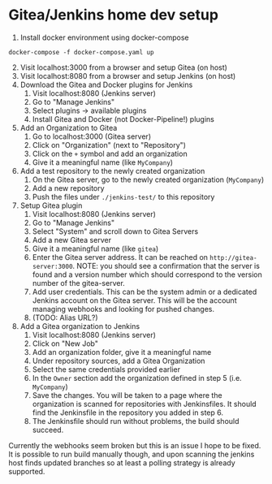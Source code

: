 # Gitea/Jenkins home dev setup

1. Install docker environment using docker-compose

`docker-compose -f docker-compose.yaml up`

2. Visit localhost:3000 from a browser and setup Gitea (on host)
3. Visit localhost:8080 from a browser and setup Jenkins (on host)
4. Download the Gitea and Docker plugins for Jenkins
    1. Visit localhost:8080 (Jenkins server)
    2. Go to "Manage Jenkins"
    3. Select plugins -> available plugins
    4. Install Gitea and Docker (not Docker-Pipeline!) plugins
5. Add an Organization to Gitea
    1. Go to localhost:3000 (Gitea server)
    2. Click on "Organization" (next to "Repository")
    3. Click on the `+` symbol and add an organization
    4. Give it a meaningful name (like `MyCompany`)
6. Add a test repository to the newly created organization
    1. On the Gitea server, go to the newly created organization (`MyCompany`)
    2. Add a new repository
    3. Push the files under `./jenkins-test/` to this repository
7. Setup Gitea plugin
    1. Visit localhost:8080 (Jenkins server)
    2. Go to "Manage Jenkins"
    3. Select "System" and scroll down to Gitea Servers
    4. Add a new Gitea server
    5. Give it a meaningful name (like `gitea`)
    6. Enter the Gitea server address. It can be reached on `http://gitea-server:3000`.
       NOTE: you should see a confirmation that the server is found and a version number
       which should correspond to the version number of the gitea-server.
    7. Add user credentials. This can be the system admin or a dedicated Jenkins account
       on the Gitea server. This will be the account managing webhooks and looking for
       pushed changes.
    8. (TODO: Alias URL?)
8. Add a Gitea organization to Jenkins
    1. Visit localhost:8080 (Jenkins server)
    2. Click on "New Job"
    3. Add an organization folder, give it a meaningful name
    4. Under repository sources, add a Gitea Organization
    5. Select the same credentials provided earlier
    6. In the `Owner` section add the organization defined in step 5
       (i.e. `MyCompany`)
    7. Save the changes. You will be taken to a page where the organization
    is scanned for repositories with Jenkinsfiles. It should find the Jenkinsfile
    in the repository you added in step 6.
    8. The Jenkinsfile should run without problems, the build should succeed.


Currently the webhooks seem broken but this is an issue I hope to be fixed. It is possible to run build manually though, and upon scanning the jenkins host finds updated branches so at least a polling strategy is already supported.